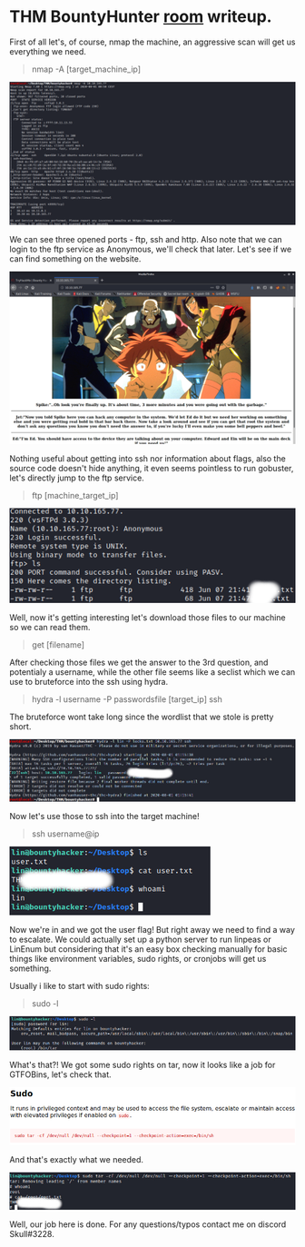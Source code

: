 # THM BountyHunter [room](https://tryhackme.com/room/cowboyhacker) writeup.
First of all let's, of course, nmap the machine, an aggressive scan will get us everything we need.

> nmap -A [target_machine_ip]

![Nmap result](nmap.png)

We can see three opened ports - ftp, ssh and http. Also note that we can login to the ftp service as Anonymous, we'll check that later. Let's see if we can find something on the website.

![website](port80.png)

Nothing useful about getting into ssh nor information about flags, also the source code doesn't hide anything, it even seems pointless to run gobuster, let's directly jump to the ftp service.

> ftp [machine_target_ip]

![ftp](ftp.png)

Well, now it's getting interesting let's download those files to our machine so we can read them.

> get [filename]

After checking those files we get the answer to the 3rd question, and potentialy a username, while the other file seems like a seclist which we can use to bruteforce into the ssh using hydra.

> hydra -l username -P passwordsfile [target_ip] ssh

The bruteforce wont take long since the wordlist that we stole is pretty short.

![hydra](hydra.jpg)

Now let's use those to ssh into the target machine!

> ssh username@ip

![user.txt](user.png)

Now we're in and we got the user flag! But right away we need to find a way to escalate. We could actually set up a python server to run linpeas or LinEnum but considering that it's an easy box checking manually for basic things like environment variables, sudo rights, or cronjobs will get us something.

Usually i like to start with sudo rights:

> sudo -l

![sudo](sudorights.png)

What's that?! We got some sudo rights on tar, now it looks like a job for GTFOBins, let's check that.

![tar](tar.png)

And that's exactly what we needed.

![user](root.png)

Well, our job here is done. For any questions/typos contact me on discord Skull#3228.

